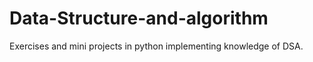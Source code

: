 # Data-Structure-and-algorithm
Exercises and mini projects in python implementing knowledge of DSA.
